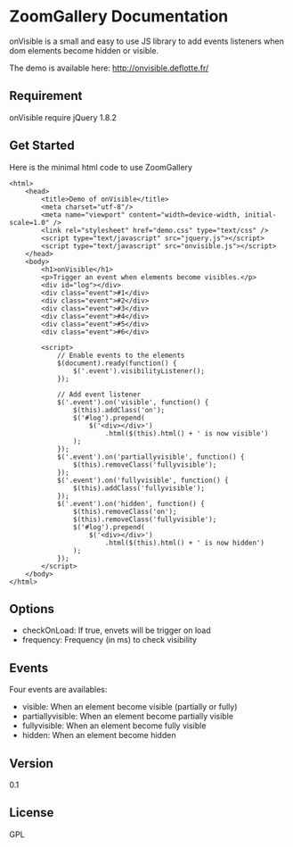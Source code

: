 ZoomGallery Documentation
=========
onVisible is a small and easy to use JS library to add events listeners when dom elements become hidden or visible.

The demo is available here: http://onvisible.deflotte.fr/

Requirement
------------
onVisible require jQuery 1.8.2

Get Started
------------

Here is the minimal html code to use ZoomGallery

    <html>
        <head>
            <title>Demo of onVisible</title>
            <meta charset="utf-8"/>
            <meta name="viewport" content="width=device-width, initial-scale=1.0" />
            <link rel="stylesheet" href="demo.css" type="text/css" />
            <script type="text/javascript" src="jquery.js"></script>
            <script type="text/javascript" src="onvisible.js"></script>
        </head>
        <body>
            <h1>onVisible</h1>
            <p>Trigger an event when elements become visibles.</p>
            <div id="log"></div>
            <div class="event">#1</div>
            <div class="event">#2</div>
            <div class="event">#3</div>
            <div class="event">#4</div>
            <div class="event">#5</div>
            <div class="event">#6</div>
            
            <script>
                // Enable events to the elements
                $(document).ready(function() {
                    $('.event').visibilityListener();
                });
            
                // Add event listener
                $('.event').on('visible', function() {
                    $(this).addClass('on');
                    $('#log').prepend(
                        $('<div></div>')
                            .html($(this).html() + ' is now visible')
                    );
                });
                $('.event').on('partiallyvisible', function() {
                    $(this).removeClass('fullyvisible');
                });
                $('.event').on('fullyvisible', function() {
                    $(this).addClass('fullyvisible');
                });
                $('.event').on('hidden', function() {
                    $(this).removeClass('on');
                    $(this).removeClass('fullyvisible');
                    $('#log').prepend(
                        $('<div></div>')
                            .html($(this).html() + ' is now hidden')
                    );
                });
            </script>
        </body>
    </html>


Options
------------
 - checkOnLoad: If true, envets will be trigger on load
 - frequency: Frequency (in ms) to check visibility
 
Events
------------
Four events are availables:
 - visible: When an element become visible (partially or fully)
 - partiallyvisible: When an element become partially visible
 - fullyvisible: When an element become fully visible
 - hidden: When an element become hidden


Version
-

0.1


License
-

GPL

  [Maxence de Flotte]: http://tech.deflotte.fr/
  [@madef_]: http://twitter.com/madef_
  [demo]: http://zoomgallery.deflotte.fr
